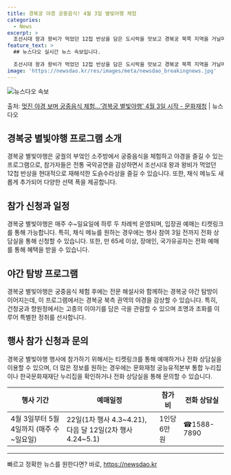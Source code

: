 ```yaml
---
title: 경복궁 야경 궁중음식! 4월 3일 별빛야행 체험
categories:
  - News
excerpt: >
  조선시대 왕과 왕비가 먹었던 12첩 반상을 담은 도시락을 맛보고 경복궁 북쪽 지역을 거닐며 야경을 즐길 수 …
feature_text: >
  ## 뉴스다오 실시간 뉴스 속보입니다.

  조선시대 왕과 왕비가 먹었던 12첩 반상을 담은 도시락을 맛보고 경복궁 북쪽 지역을 거닐며 야경을 즐길 수 …
image: 'https://newsdao.kr/res/images/meta/newsdao_breakingnews.jpg'
---
```


![뉴스다오 속보](https://newsdao.kr/res/images/meta/newsdao_breakingnews.jpg)

<p>출처: <a href="https://newsdao.kr/3397" rel="dofollow">멋진 야경 보며 궁중음식 체험…‘경복궁 별빛야행’ 4월 3일 시작 - 문화재청</a> | 뉴스다오</p>

<h2 data-ke-size="size26">경복궁 별빛야행 프로그램 소개</h2>
<p data-ke-size="size16">경복궁 별빛야행은 궁궐의 부엌인 소주방에서 궁중음식을 체험하고 야경을 즐길 수 있는 프로그램으로, 참가자들은 전통 국악공연을 감상하면서 조선시대 왕과 왕비가 먹었던 12첩 반상을 현대적으로 재해석한 도슭수라상을 즐길 수 있습니다. 또한, 채식 메뉴도 새롭게 추가되어 다양한 선택 폭을 제공합니다.</p>

<h2 data-ke-size="size26">참가 신청과 일정</h2>
<p data-ke-size="size16">경복궁 별빛야행은 매주 수~일요일에 하루 두 차례씩 운영되며, 입장권 예매는 티켓링크를 통해 가능합니다. 특히, 채식 메뉴를 원하는 경우에는 행사 참여 3일 전까지 전화 상담실을 통해 신청할 수 있습니다. 또한, 만 65세 이상, 장애인, 국가유공자는 전화 예매를 통해 혜택을 받을 수 있습니다.</p>

<h2 data-ke-size="size26">야간 탐방 프로그램</h2>
<p data-ke-size="size16">경복궁 별빛야행은 궁중음식 체험 후에는 전문 해설사와 함께하는 경복궁 야간 탐방이 이어지는데, 이 프로그램에서는 경복궁 북측 권역의 야경을 감상할 수 있습니다. 특히, 건청궁과 향원정에서는 고종의 이야기를 담은 극을 관람할 수 있으며 조명과 조화를 이루어 특별한 정취를 선사합니다.</p>

<h2 data-ke-size="size26">행사 참가 신청과 문의</h2>
<p data-ke-size="size16">경복궁 별빛야행 행사에 참가하기 위해서는 티켓링크를 통해 예매하거나 전화 상담실을 이용할 수 있으며, 더 많은 정보를 원하는 경우에는 문화재청 궁능유적본부 통합 누리집이나 한국문화재재단 누리집을 확인하거나 전화 상담실을 통해 문의할 수 있습니다.</p>

<table>
    <thead>
        <tr>
            <th>행사 기간</th>
            <th>예매일정</th>
            <th>참가비</th>
            <th>전화 상담실</th>
        </tr>
    </thead>
    <tbody>
        <tr>
            <td>4월 3일부터 5월 4일까지 (매주 수~일요일)</td>
            <td>22일(1차 행사 4.3~4.21), 다음 달 12일(2차 행사 4.24~5.1)</td>
            <td>1인당 6만 원</td>
            <td>☎1588-7890</td>
        </tr>
    </tbody>
</table>

<hr> 

빠르고 정확한 뉴스를 원한다면? 바로, <a href="https://newsdao.kr" rel="dofollow">https://newsdao.kr</a>



